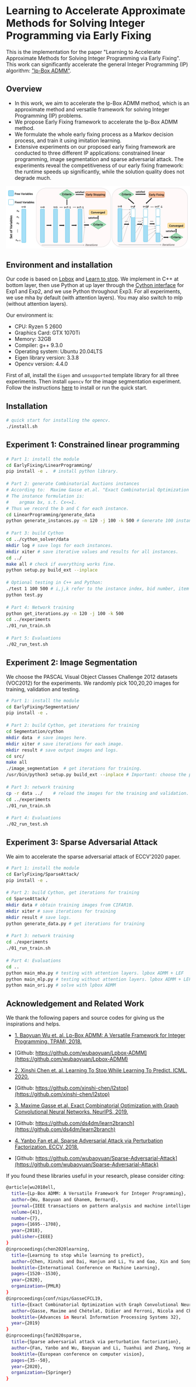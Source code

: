 # Learning to Accelerate Approximate Methods for Solving Integer Programming via Early Fixing
This is the implementation for the paper "Learning to Accelerate Approximate Methods for Solving Integer Programming via Early Fixing". This work can significantly accelerate the general Integer Programming (IP) algorithm: ["lp-Box ADMM"](https://ieeexplore.ieee.org/abstract/document/8378001). 

## Overview 

- In this work, we aim to accelerate the lp-Box ADMM method, which is an approximate method and versatile framework for solving Integer Programming (IP) problems. 
- We propose Early Fixing framework to accelerate the lp-Box ADMM method. 
- We formulate the whole early fixing process as a Markov decision process, and train it using imitation learning.
- Extensive experiments on our proposed early fixing framework are conducted to three different IP applications: constrained linear programming, image segmentation and sparse adversarial attack. The experiments reveal the competitiveness of our early fixing framework: the runtime speeds up significantly, while the solution quality does not degrade much. 

![earlyfixing](img/earlyfixing.jpg)

## Environment and installation

Our code is based on [Lpbox](https://github.com/wubaoyuan/Lpbox-ADMM/tree/master/cpp) and [Learn to stop](https://github.com/xinshi-chen/l2stop). We implement in C++ at bottom layer, then use Python at up layer through the [Cython interface](https://cython.readthedocs.io/en/latest/src/userguide/wrapping_CPlusPlus.html) for Exp1 and Exp2, and we use Python throughout Exp3. For all experiments, we use mha by default (with attention layers). You may also switch to mlp (without attention layers). 

Our environment is:

* CPU: Ryzen 5 2600
* Graphics Card: GTX 1070Ti
* Memory: 32GB
* Compiler: g++ 9.3.0
* Operating system: Ubuntu 20.04LTS
* Eigen library version: 3.3.8
* Opencv version: 4.4.0

First of all, install the `Eigen` and `unsupported` template library for all three experiments. Then install `opencv` for the image segmentation experiment. Follow the instructions [here](https://github.com/wubaoyuan/Lpbox-ADMM/tree/master/cpp) to install or run the quick start. 


## Installation
```sh
# quick start for installing the opencv.  
./install.sh 
```


## Experiment 1: Constrained linear programming 

```sh
# Part 1: install the module
cd EarlyFixing/LinearProgramming/  
pip install -e .  # install python library.

# Part 2: generate Combinatorial Auctions instances 
# According to:  Maxime Gasse et.al. "Exact Combinatorial Optimization with Graph Convolutional Neural Networks". NeurIPS, 2019. 
# The instance formulation is: 
#    argmax bx, s.t. Cx<=1.   
# Thus we record the b and C for each instance.   
cd LinearProgramming/generate_data
python generate_instances.py -n 120 -j 100 -k 500 # Generate 100 instances for training and 20 for testing. n-number of generated instances, j-item number(not equal but proportional to the constraint number), k-bid number(equal to variable number). 

# Part 3: build Cython 
cd ../cython_solver/data
mkdir log # save logs for each instances.
mkdir xiter # save iterative values and results for all instances.  
cd ../
make all # check if everything works fine. 
python setup.py build_ext --inplace 

# Optional testing in C++ and Python:
./test 1 100 500 # i,j,k refer to the instance index, bid number, item number.   
python test.py 

# Part 4: Network training
python get_iterations.py -n 120 -j 100 -k 500
cd ../experiments
./01_run_train.sh

# Part 5: Evaluations
./02_run_test.sh 
```

## Experiment 2: Image Segmentation
We choose the PASCAL Visual Object Classes Challenge 2012 datasets (VOC2012) for the experiments. We randomly pick 100,20,20 images for training, validation and testing. 
```sh
# Part 1: install the module 
cd EarlyFixing/Segmentation/
pip install -e .

# Part 2: build Cython, get iterations for training 
cd Segmentation/cython
mkdir data  # save images here.
mkdir xiter # save iterations for each image. 
mkdir result # save output images and logs. 
cd src/
make all
./image_segmentation  # get iterations for training.
/usr/bin/python3 setup.py build_ext --inplace # Important: choose the python where your opencv installed. For example, my python is /usr/bin/python3.

# Part 3: network training 
cp -r data ../    # reload the images for the training and validation. 
cd ../experiments
./01_run_train.sh

# Part 4: Evaluations
./02_run_test.sh 
```

## Experiment 3: Sparse Adversarial Attack
We aim to accelerate the sparse adversarial attack of ECCV'2020 paper. 
```sh
# Part 1: install the module 
cd EarlyFixing/SparseAttack/
pip install -e .

# Part 2: build Cython, get iterations for training 
cd SparseAttack/
mkdir data # obtain training images from CIFAR10. 
mkdir xiter # save iterations for training 
mkdir result # save logs. 
python generate_data.py # get iterations for training  

# Part 3: network training 
cd ./experiments
./01_run_train.sh

# Part 4: Evaluations
cd ..
python main_mha.py # testing with attention layers. lpbox ADMM + LEF
python main_mlp.py # testing without attention layers. lpbox ADMM + LEF
python main_ori.py # solve with lpbox ADMM 
```

## Acknowledgement and Related Work
We thank the following papers and source codes for giving us the inspirations and helps. 

- [1. Baoyuan Wu et. al. Lp-Box ADMM: A Versatile Framework for Integer Programming. TPAMI, 2018.](https://ieeexplore.ieee.org/document/8378001)
- [Github: https://github.com/wubaoyuan/Lpbox-ADMM](https://github.com/wubaoyuan/Lpbox-ADMM)

- [2. Xinshi Chen et. al. Learning To Stop While Learning To Predict. ICML, 2020.](http://proceedings.mlr.press/v119/chen20c.html)
- [Github: https://github.com/xinshi-chen/l2stop](https://github.com/xinshi-chen/l2stop)

- [3. Maxime Gasse et.al. Exact Combinatorial Optimization with Graph Convolutional Neural Networks. NeurIPS, 2019.](https://arxiv.org/abs/1906.01629) 
- [Github: https://github.com/ds4dm/learn2branch](https://github.com/ds4dm/learn2branch)

- [4. Yanbo Fan et.al. Sparse Adversarial Attack via Perturbation Factorization. ECCV, 2018.](https://www.ecva.net/papers/eccv_2020/papers_ECCV/papers/123670035.pdf) 
- [Github: https://github.com/wubaoyuan/Sparse-Adversarial-Attack](https://github.com/wubaoyuan/Sparse-Adversarial-Attack)
 
If you found these libraries useful in your research, please consider citing:
```sh
@article{wu2018ell,
  title={Lp-Box ADMM: A Versatile Framework for Integer Programming},
  author={Wu, Baoyuan and Ghanem, Bernard},
  journal={IEEE transactions on pattern analysis and machine intelligence},
  volume={41},
  number={7},
  pages={1695--1708},
  year={2018},
  publisher={IEEE}
}
@inproceedings{chen2020learning,
  title={Learning to stop while learning to predict},
  author={Chen, Xinshi and Dai, Hanjun and Li, Yu and Gao, Xin and Song, Le},
  booktitle={International Conference on Machine Learning},
  pages={1520--1530},
  year={2020},
  organization={PMLR}
}
@inproceedings{conf/nips/GasseCFCL19,
  title={Exact Combinatorial Optimization with Graph Convolutional Neural Networks},
  author={Gasse, Maxime and Chételat, Didier and Ferroni, Nicola and Charlin, Laurent and Lodi, Andrea},
  booktitle={Advances in Neural Information Processing Systems 32},
  year={2019}
}
@inproceedings{fan2020sparse,
  title={Sparse adversarial attack via perturbation factorization},
  author={Fan, Yanbo and Wu, Baoyuan and Li, Tuanhui and Zhang, Yong and Li, Mingyang and Li, Zhifeng and Yang, Yujiu},
  booktitle={European conference on computer vision},
  pages={35--50},
  year={2020},
  organization={Springer}
}
```
